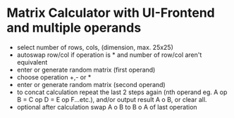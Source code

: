 # Matrix Calculator with UI-Frontend and multiple operands

+ select number of rows, cols, (dimension, max. 25x25)
+ autoswap row/col if operation is * and number of row/col aren't equivalent  
+ enter or generate random matrix (first operand)
+ choose operation +,- or *
+ enter or generate random matrix (second operand)
+ to concat calculation repeat the last 2 steps again (nth operand eg. A op B = C op D = E op F...etc.), and/or output result A o B, or clear all.
+ optional after calculation swap A o B to B o A of last operation      